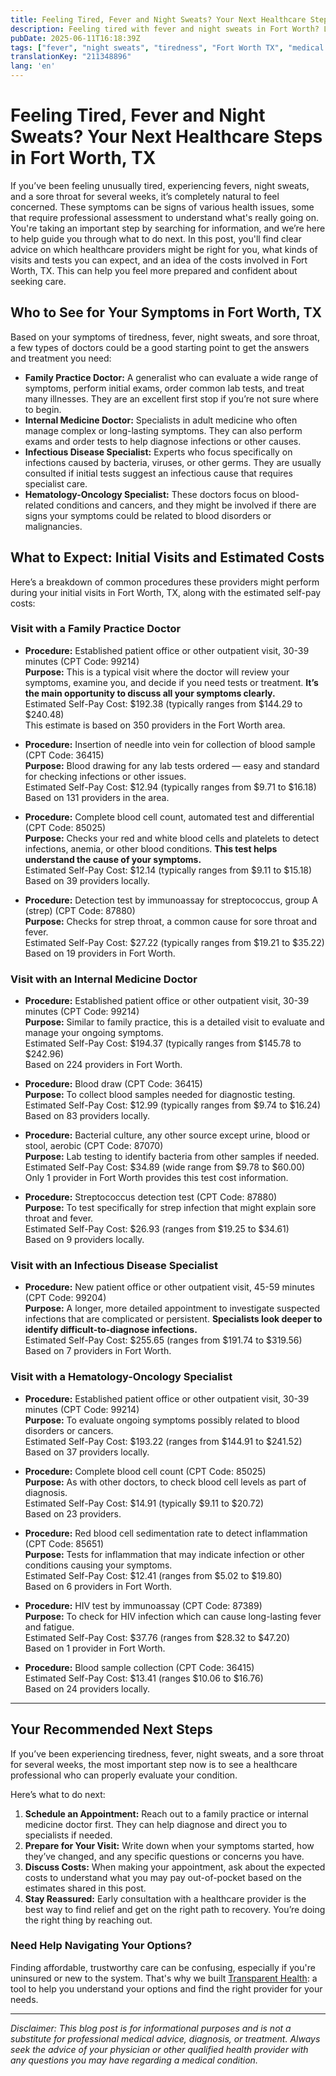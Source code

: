 ```yaml
---
title: Feeling Tired, Fever and Night Sweats? Your Next Healthcare Steps in Fort Worth, TX  
description: Feeling tired with fever and night sweats in Fort Worth? Learn who to see, what to expect, and estimated costs to get the care you need.  
pubDate: 2025-06-11T16:18:39Z
tags: ["fever", "night sweats", "tiredness", "Fort Worth TX", "medical care", "healthcare steps", "doctor visit costs"]
translationKey: "211348896"
lang: 'en'
---
```


# Feeling Tired, Fever and Night Sweats? Your Next Healthcare Steps in Fort Worth, TX

If you’ve been feeling unusually tired, experiencing fevers, night sweats, and a sore throat for several weeks, it’s completely natural to feel concerned. These symptoms can be signs of various health issues, some that require professional assessment to understand what's really going on. You're taking an important step by searching for information, and we’re here to help guide you through what to do next. In this post, you'll find clear advice on which healthcare providers might be right for you, what kinds of visits and tests you can expect, and an idea of the costs involved in Fort Worth, TX. This can help you feel more prepared and confident about seeking care.

## Who to See for Your Symptoms in Fort Worth, TX

Based on your symptoms of tiredness, fever, night sweats, and sore throat, a few types of doctors could be a good starting point to get the answers and treatment you need:

- **Family Practice Doctor:** A generalist who can evaluate a wide range of symptoms, perform initial exams, order common lab tests, and treat many illnesses. They are an excellent first stop if you’re not sure where to begin.
- **Internal Medicine Doctor:** Specialists in adult medicine who often manage complex or long-lasting symptoms. They can also perform exams and order tests to help diagnose infections or other causes.
- **Infectious Disease Specialist:** Experts who focus specifically on infections caused by bacteria, viruses, or other germs. They are usually consulted if initial tests suggest an infectious cause that requires specialist care.
- **Hematology-Oncology Specialist:** These doctors focus on blood-related conditions and cancers, and they might be involved if there are signs your symptoms could be related to blood disorders or malignancies.

## What to Expect: Initial Visits and Estimated Costs

Here’s a breakdown of common procedures these providers might perform during your initial visits in Fort Worth, TX, along with the estimated self-pay costs:

### Visit with a Family Practice Doctor

- **Procedure:** Established patient office or other outpatient visit, 30-39 minutes (CPT Code: 99214)  
  **Purpose:** This is a typical visit where the doctor will review your symptoms, examine you, and decide if you need tests or treatment. **It’s the main opportunity to discuss all your symptoms clearly.**  
  Estimated Self-Pay Cost: $192.38 (typically ranges from $144.29 to $240.48)  
  This estimate is based on 350 providers in the Fort Worth area.

- **Procedure:** Insertion of needle into vein for collection of blood sample (CPT Code: 36415)  
  **Purpose:** Blood drawing for any lab tests ordered — easy and standard for checking infections or other issues.  
  Estimated Self-Pay Cost: $12.94 (typically ranges from $9.71 to $16.18)  
  Based on 131 providers in the area.

- **Procedure:** Complete blood cell count, automated test and differential (CPT Code: 85025)  
  **Purpose:** Checks your red and white blood cells and platelets to detect infections, anemia, or other blood conditions. **This test helps understand the cause of your symptoms.**  
  Estimated Self-Pay Cost: $12.14 (typically ranges from $9.11 to $15.18)  
  Based on 39 providers locally.

- **Procedure:** Detection test by immunoassay for streptococcus, group A (strep) (CPT Code: 87880)  
  **Purpose:** Checks for strep throat, a common cause for sore throat and fever.  
  Estimated Self-Pay Cost: $27.22 (typically ranges from $19.21 to $35.22)  
  Based on 19 providers in Fort Worth.

### Visit with an Internal Medicine Doctor

- **Procedure:** Established patient office or other outpatient visit, 30-39 minutes (CPT Code: 99214)  
  **Purpose:** Similar to family practice, this is a detailed visit to evaluate and manage your ongoing symptoms.  
  Estimated Self-Pay Cost: $194.37 (typically ranges from $145.78 to $242.96)  
  Based on 224 providers in Fort Worth.

- **Procedure:** Blood draw (CPT Code: 36415)  
  **Purpose:** To collect blood samples needed for diagnostic testing.  
  Estimated Self-Pay Cost: $12.99 (typically ranges from $9.74 to $16.24)  
  Based on 83 providers locally.

- **Procedure:** Bacterial culture, any other source except urine, blood or stool, aerobic (CPT Code: 87070)  
  **Purpose:** Lab testing to identify bacteria from other samples if needed.  
  Estimated Self-Pay Cost: $34.89 (wide range from $9.78 to $60.00)  
  Only 1 provider in Fort Worth provides this test cost information.

- **Procedure:** Streptococcus detection test (CPT Code: 87880)  
  **Purpose:** To test specifically for strep infection that might explain sore throat and fever.  
  Estimated Self-Pay Cost: $26.93 (ranges from $19.25 to $34.61)  
  Based on 9 providers locally.

### Visit with an Infectious Disease Specialist

- **Procedure:** New patient office or other outpatient visit, 45-59 minutes (CPT Code: 99204)  
  **Purpose:** A longer, more detailed appointment to investigate suspected infections that are complicated or persistent. **Specialists look deeper to identify difficult-to-diagnose infections.**  
  Estimated Self-Pay Cost: $255.65 (ranges from $191.74 to $319.56)  
  Based on 7 providers in Fort Worth.

### Visit with a Hematology-Oncology Specialist

- **Procedure:** Established patient office or other outpatient visit, 30-39 minutes (CPT Code: 99214)  
  **Purpose:** To evaluate ongoing symptoms possibly related to blood disorders or cancers.  
  Estimated Self-Pay Cost: $193.22 (ranges from $144.91 to $241.52)  
  Based on 37 providers locally.

- **Procedure:** Complete blood cell count (CPT Code: 85025)  
  **Purpose:** As with other doctors, to check blood cell levels as part of diagnosis.  
  Estimated Self-Pay Cost: $14.91 (typically $9.11 to $20.72)  
  Based on 23 providers.

- **Procedure:** Red blood cell sedimentation rate to detect inflammation (CPT Code: 85651)  
  **Purpose:** Tests for inflammation that may indicate infection or other conditions causing your symptoms.  
  Estimated Self-Pay Cost: $12.41 (ranges from $5.02 to $19.80)  
  Based on 6 providers in Fort Worth.

- **Procedure:** HIV test by immunoassay (CPT Code: 87389)  
  **Purpose:** To check for HIV infection which can cause long-lasting fever and fatigue.  
  Estimated Self-Pay Cost: $37.76 (ranges from $28.32 to $47.20)  
  Based on 1 provider in Fort Worth.

- **Procedure:** Blood sample collection (CPT Code: 36415)  
  Estimated Self-Pay Cost: $13.41 (ranges $10.06 to $16.76)  
  Based on 24 providers locally.

---

## Your Recommended Next Steps

If you’ve been experiencing tiredness, fever, night sweats, and a sore throat for several weeks, the most important step now is to see a healthcare professional who can properly evaluate your condition.

Here’s what to do next:

1. **Schedule an Appointment:** Reach out to a family practice or internal medicine doctor first. They can help diagnose and direct you to specialists if needed.
2. **Prepare for Your Visit:** Write down when your symptoms started, how they’ve changed, and any specific questions or concerns you have.
3. **Discuss Costs:** When making your appointment, ask about the expected costs to understand what you may pay out-of-pocket based on the estimates shared in this post.
4. **Stay Reassured:** Early consultation with a healthcare provider is the best way to find relief and get on the right path to recovery. You’re doing the right thing by reaching out.

### Need Help Navigating Your Options?

Finding affordable, trustworthy care can be confusing, especially if you're uninsured or new to the system. That's why we built [Transparent Health](https://transparenthealth.ai): a tool to help you understand your options and find the right provider for your needs. 

---

*Disclaimer: This blog post is for informational purposes and is not a substitute for professional medical advice, diagnosis, or treatment. Always seek the advice of your physician or other qualified health provider with any questions you may have regarding a medical condition.*